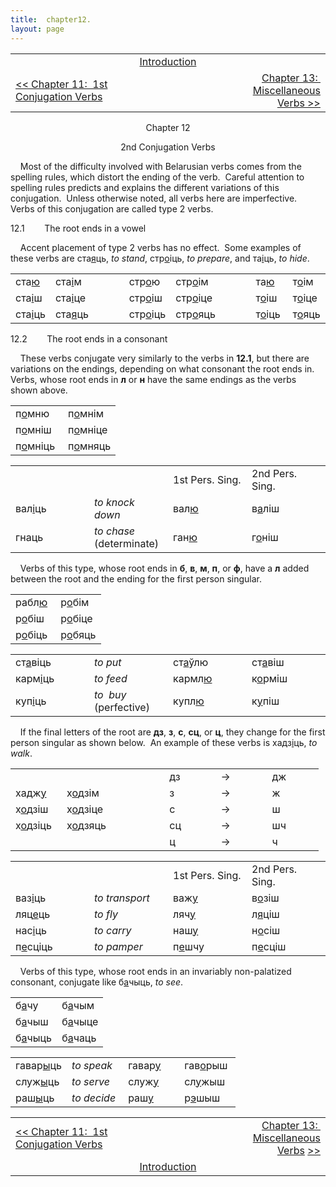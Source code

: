 ```yaml
---
title:  chapter12. 
layout: page
---
```



<table>
<colgroup>
<col style="width: 33%" />
<col style="width: 33%" />
<col style="width: 33%" />
</colgroup>
<tbody>
<tr class="odd">
<td><br />
</td>
<td style="text-align: center;"><a href="introduction.html">Introduction</a><br />
</td>
<td style="text-align: right;"><br />
</td>
</tr>
<tr class="even">
<td><a href="chapter11.html">&lt;&lt; Chapter 11:  1st Conjugation Verbs</a><br />
</td>
<td style="text-align: center;"><br />
</td>
<td style="text-align: right;"><a href="chapter13.html">Chapter 13:  Miscellaneous Verbs &gt;&gt;</a><br />
</td>
</tr>
</tbody>
</table>

  

<div style="text-align: center;">

Chapter 12  
  
2nd Conjugation Verbs  

</div>

  
    Most of the difficulty involved with Belarusian verbs comes from the
spelling rules, which distort the ending of the verb.  Careful attention
to spelling rules predicts and explains the different variations of this
conjugation.  Unless otherwise noted, all verbs here are imperfective. 
Verbs of this conjugation are called type 2 verbs.  
  
12.1        The root ends in a vowel  
  
    Accent placement of type 2 verbs has no effect.  Some examples of
these verbs are ста<span style="text-decoration: underline;">я</span>ць,
<span style="font-style: italic;">to stand</span>,
стр<span style="text-decoration: underline;">о</span>іць,
<span style="font-style: italic;">to prepare</span>, and
та<span style="text-decoration: underline;">і</span>ць,
<span style="font-style: italic;">to hide</span>.  
  

<table>
<colgroup>
<col style="width: 12%" />
<col style="width: 12%" />
<col style="width: 12%" />
<col style="width: 12%" />
<col style="width: 12%" />
<col style="width: 12%" />
<col style="width: 12%" />
<col style="width: 12%" />
</colgroup>
<tbody>
<tr class="odd">
<td>ста<span style="text-decoration: underline;">ю</span><br />
</td>
<td>ста<span style="text-decoration: underline;">і</span>м<br />
</td>
<td><br />
</td>
<td>стр<span style="text-decoration: underline;">о</span>ю<br />
</td>
<td>стр<span style="text-decoration: underline;">о</span>ім<br />
</td>
<td><br />
</td>
<td>та<span style="text-decoration: underline;">ю</span><br />
</td>
<td>т<span style="text-decoration: underline;">о</span>ім<br />
</td>
</tr>
<tr class="even">
<td>ста<span style="text-decoration: underline;">і</span>ш<br />
</td>
<td>ста<span style="text-decoration: underline;">і</span>це<br />
</td>
<td><br />
</td>
<td>стр<span style="text-decoration: underline;">о</span>іш<br />
</td>
<td>стр<span style="text-decoration: underline;">о</span>іце<br />
</td>
<td><br />
</td>
<td>т<span style="text-decoration: underline;">о</span>іш<br />
</td>
<td>т<span style="text-decoration: underline;">о</span>іце<br />
</td>
</tr>
<tr class="odd">
<td>ста<span style="text-decoration: underline;">і</span>ць<br />
</td>
<td>ста<span style="text-decoration: underline;">я</span>ць<br />
</td>
<td><br />
</td>
<td>стр<span style="text-decoration: underline;">о</span>іць<br />
</td>
<td>стр<span style="text-decoration: underline;">о</span>яць<br />
</td>
<td><br />
</td>
<td>т<span style="text-decoration: underline;">о</span>іць<br />
</td>
<td>т<span style="text-decoration: underline;">о</span>яць<br />
</td>
</tr>
</tbody>
</table>

  
  
12.2        The root ends in a consonant  
  
    These verbs conjugate very similarly to the verbs in
<span style="font-weight: bold;">12.1</span>, but there are variations
on the endings, depending on what consonant the root ends in.  Verbs,
whose root ends in <span style="font-weight: bold;">л</span> or
<span style="font-weight: bold;">н</span> have the same endings as the
verbs shown above.  
  

<table>
<colgroup>
<col style="width: 50%" />
<col style="width: 50%" />
</colgroup>
<tbody>
<tr class="odd">
<td>п<span style="text-decoration: underline;">о</span>мню<br />
</td>
<td>п<span style="text-decoration: underline;">о</span>мнім<br />
</td>
</tr>
<tr class="even">
<td>п<span style="text-decoration: underline;">о</span>мніш<br />
</td>
<td>п<span style="text-decoration: underline;">о</span>мніце<br />
</td>
</tr>
<tr class="odd">
<td>п<span style="text-decoration: underline;">о</span>мніць<br />
</td>
<td>п<span style="text-decoration: underline;">о</span>мняць<br />
</td>
</tr>
</tbody>
</table>

  

<table>
<colgroup>
<col style="width: 25%" />
<col style="width: 25%" />
<col style="width: 25%" />
<col style="width: 25%" />
</colgroup>
<tbody>
<tr class="odd">
<td><br />
</td>
<td><br />
</td>
<td>1st Pers. Sing.<br />
</td>
<td>2nd Pers. Sing.<br />
</td>
</tr>
<tr class="even">
<td>вал<span style="text-decoration: underline;">і</span>ць<br />
</td>
<td><span style="font-style: italic;">to knock down</span><br />
</td>
<td>вал<span style="text-decoration: underline;">ю</span><br />
</td>
<td>в<span style="text-decoration: underline;">а</span>ліш<br />
</td>
</tr>
<tr class="odd">
<td>гнаць<br />
</td>
<td><span style="font-style: italic;">to chase</span> (determinate)<br />
</td>
<td>ган<span style="text-decoration: underline;">ю</span><br />
</td>
<td>г<span style="text-decoration: underline;">о</span>ніш<br />
</td>
</tr>
</tbody>
</table>

  
  
    Verbs of this type, whose root ends in
<span style="font-weight: bold;">б</span>,
<span style="font-weight: bold;">в</span>,
<span style="font-weight: bold;">м</span>,
<span style="font-weight: bold;">п</span>, or
<span style="font-weight: bold;">ф</span>, have a
<span style="font-weight: bold;">л</span> added between the root and the
ending for the first person singular.  
  
  

<table>
<colgroup>
<col style="width: 50%" />
<col style="width: 50%" />
</colgroup>
<tbody>
<tr class="odd">
<td>рабл<span style="text-decoration: underline;">ю</span><br />
</td>
<td>р<span style="text-decoration: underline;">о</span>бім<br />
</td>
</tr>
<tr class="even">
<td>р<span style="text-decoration: underline;">о</span>біш<br />
</td>
<td>р<span style="text-decoration: underline;">о</span>біце<br />
</td>
</tr>
<tr class="odd">
<td>р<span style="text-decoration: underline;">о</span>біць<br />
</td>
<td>р<span style="text-decoration: underline;">о</span>бяць<br />
</td>
</tr>
</tbody>
</table>

  

<table>
<colgroup>
<col style="width: 25%" />
<col style="width: 25%" />
<col style="width: 25%" />
<col style="width: 25%" />
</colgroup>
<tbody>
<tr class="odd">
<td>ст<span style="text-decoration: underline;">а</span>віць<br />
</td>
<td><span style="font-style: italic;">to put</span><br />
</td>
<td>ст<span style="text-decoration: underline;">а</span>ўлю<br />
</td>
<td>ст<span style="text-decoration: underline;">а</span>віш<br />
</td>
</tr>
<tr class="even">
<td>карм<span style="text-decoration: underline;">і</span>ць<br />
</td>
<td><span style="font-style: italic;">to feed</span><br />
</td>
<td>кармл<span style="text-decoration: underline;">ю</span><br />
</td>
<td>к<span style="text-decoration: underline;">о</span>рміш<br />
</td>
</tr>
<tr class="odd">
<td>куп<span style="text-decoration: underline;">і</span>ць<br />
</td>
<td><span style="font-style: italic;">to  buy</span> (perfective)<br />
</td>
<td>купл<span style="text-decoration: underline;">ю</span><br />
</td>
<td>к<span style="text-decoration: underline;">у</span>піш<br />
</td>
</tr>
</tbody>
</table>

  
  
    If the final letters of the root are
<span style="font-weight: bold;">дз</span>,
<span style="font-weight: bold;">з</span>,
<span style="font-weight: bold;">с</span>,
<span style="font-weight: bold;">сц</span>, or
<span style="font-weight: bold;">ц</span>, they change for the first
person singular as shown below.  An example of these verbs is
хадз<span style="text-decoration: underline;">і</span>ць,
<span style="font-style: italic;">to walk</span>.  
  

<table style="width:100%;">
<colgroup>
<col style="width: 16%" />
<col style="width: 16%" />
<col style="width: 16%" />
<col style="width: 16%" />
<col style="width: 16%" />
<col style="width: 16%" />
</colgroup>
<tbody>
<tr class="odd">
<td><br />
</td>
<td><br />
</td>
<td><br />
</td>
<td>дз<br />
</td>
<td>-&gt;<br />
</td>
<td>дж<br />
</td>
</tr>
<tr class="even">
<td>хадж<span style="text-decoration: underline;">у</span><br />
</td>
<td>х<span style="text-decoration: underline;">о</span>дзім<br />
</td>
<td><br />
</td>
<td>з<br />
</td>
<td>-&gt;<br />
</td>
<td>ж<br />
</td>
</tr>
<tr class="odd">
<td>х<span style="text-decoration: underline;">о</span>дзіш<br />
</td>
<td>х<span style="text-decoration: underline;">о</span>дзіце<br />
</td>
<td><br />
</td>
<td>с<br />
</td>
<td>-&gt;<br />
</td>
<td>ш<br />
</td>
</tr>
<tr class="even">
<td>х<span style="text-decoration: underline;">о</span>дзіць<br />
</td>
<td>х<span style="text-decoration: underline;">о</span>дзяць<br />
</td>
<td><br />
</td>
<td>сц<br />
</td>
<td>-&gt;<br />
</td>
<td>шч<br />
</td>
</tr>
<tr class="odd">
<td><br />
</td>
<td><br />
</td>
<td><br />
</td>
<td>ц<br />
</td>
<td>-&gt;<br />
</td>
<td>ч<br />
</td>
</tr>
</tbody>
</table>

  
  

<table>
<colgroup>
<col style="width: 25%" />
<col style="width: 25%" />
<col style="width: 25%" />
<col style="width: 25%" />
</colgroup>
<tbody>
<tr class="odd">
<td><br />
</td>
<td><br />
</td>
<td>1st Pers. Sing.<br />
</td>
<td>2nd Pers. Sing.<br />
</td>
</tr>
<tr class="even">
<td>ваз<span style="text-decoration: underline;">і</span>ць<br />
</td>
<td><span style="font-style: italic;">to transport</span><br />
</td>
<td>важ<span style="text-decoration: underline;">у</span><br />
</td>
<td>в<span style="text-decoration: underline;">о</span>зіш<br />
</td>
</tr>
<tr class="odd">
<td>ляц<span style="text-decoration: underline;">е</span>ць<br />
</td>
<td><span style="font-style: italic;">to fly</span><br />
</td>
<td>ляч<span style="text-decoration: underline;">у</span><br />
</td>
<td>л<span style="text-decoration: underline;">я</span>ціш<br />
</td>
</tr>
<tr class="even">
<td>нас<span style="text-decoration: underline;">і</span>ць<br />
</td>
<td><span style="font-style: italic;">to carry</span><br />
</td>
<td>наш<span style="text-decoration: underline;">у</span><br />
</td>
<td>н<span style="text-decoration: underline;">о</span>сіш<br />
</td>
</tr>
<tr class="odd">
<td>п<span style="text-decoration: underline;">е</span>сціць<br />
</td>
<td><span style="font-style: italic;">to pamper</span><br />
</td>
<td>п<span style="text-decoration: underline;">е</span>шчу<br />
</td>
<td>п<span style="text-decoration: underline;">е</span>сціш<br />
</td>
</tr>
</tbody>
</table>

  
  
    Verbs of this type, whose root ends in an invariably non-palatized
consonant, conjugate like
б<span style="text-decoration: underline;">а</span>чыць,
<span style="font-style: italic;">to see</span>.  
  

<table>
<colgroup>
<col style="width: 50%" />
<col style="width: 50%" />
</colgroup>
<tbody>
<tr class="odd">
<td>б<span style="text-decoration: underline;">а</span>чу<br />
</td>
<td>б<span style="text-decoration: underline;">а</span>чым<br />
</td>
</tr>
<tr class="even">
<td>б<span style="text-decoration: underline;">а</span>чыш<br />
</td>
<td>б<span style="text-decoration: underline;">а</span>чыце<br />
</td>
</tr>
<tr class="odd">
<td>б<span style="text-decoration: underline;">а</span>чыць<br />
</td>
<td>б<span style="text-decoration: underline;">а</span>чаць<br />
</td>
</tr>
</tbody>
</table>

  

<table>
<colgroup>
<col style="width: 25%" />
<col style="width: 25%" />
<col style="width: 25%" />
<col style="width: 25%" />
</colgroup>
<tbody>
<tr class="odd">
<td>гавар<span style="text-decoration: underline;">ы</span>ць<br />
</td>
<td><span style="font-style: italic;">to speak</span><br />
</td>
<td>гавар<span style="text-decoration: underline;">у</span><br />
</td>
<td>гав<span style="text-decoration: underline;">о</span>рыш<br />
</td>
</tr>
<tr class="even">
<td>служ<span style="text-decoration: underline;">ы</span>ць<br />
</td>
<td><span style="font-style: italic;">to serve</span><br />
</td>
<td>служ<span style="text-decoration: underline;">у</span><br />
</td>
<td>сл<span style="text-decoration: underline;">у</span>жыш<br />
</td>
</tr>
<tr class="odd">
<td>раш<span style="text-decoration: underline;">ы</span>ць<br />
</td>
<td><span style="font-style: italic;">to decide</span><br />
</td>
<td>раш<span style="text-decoration: underline;">у</span><br />
</td>
<td>р<span style="text-decoration: underline;">э</span>шыш<br />
</td>
</tr>
</tbody>
</table>

  
  

<table>
<colgroup>
<col style="width: 33%" />
<col style="width: 33%" />
<col style="width: 33%" />
</colgroup>
<tbody>
<tr class="odd">
<td><a href="chapter11.html">&lt;&lt; Chapter 11:  1st Conjugation Verbs</a><br />
</td>
<td style="text-align: center;"><br />
</td>
<td style="text-align: right;"><a href="chapter13.html">Chapter 13: </a> <a href="chapter13.html">Miscellaneous Verbs</a> <a href="chapter13.html">&gt;&gt;</a><br />
</td>
</tr>
<tr class="even">
<td><br />
</td>
<td style="text-align: center;"><a href="introduction.html">Introduction</a><br />
</td>
<td style="text-align: right;"><br />
</td>
</tr>
</tbody>
</table>

  
  
  



